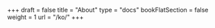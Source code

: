 +++
draft = false
title = "About"
type = "docs"
bookFlatSection = false
weight = 1
url = "/ko/"
+++

<!-- This file exists to appear menu item in the sidebar. -->
